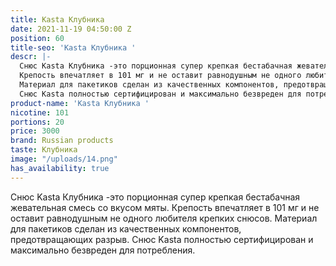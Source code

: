 ```yaml
---
title: Kasta Клубника
date: 2021-11-19 04:50:00 Z
position: 60
title-seo: 'Kasta Клубника '
descr: |-
  Снюс Kasta Клубника -это порционная супер крепкая бестабачная жевательная смесь со вкусом мяты.
  Крепость впечатляет в 101 мг и не оставит равнодушным не одного любителя крепких снюсов.
  Материал для пакетиков сделан из качественных компонентов, предотвращающих разрыв.
  Снюс Kasta полностью сертифицирован и максимально безвреден для потребления.
product-name: 'Kasta Клубника '
nicotine: 101
portions: 20
price: 3000
brand: Russian products
taste: Клубника
image: "/uploads/14.png"
has_availability: true
---
```


Снюс Kasta Клубника -это порционная супер крепкая бестабачная жевательная смесь со вкусом мяты.
Крепость впечатляет в 101 мг и не оставит равнодушным не одного любителя крепких снюсов.
Материал для пакетиков сделан из качественных компонентов, предотвращающих разрыв.
Снюс Kasta полностью сертифицирован и максимально безвреден для потребления.